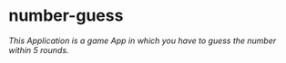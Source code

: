 # number-guess
_This Application is a game App in which you have to guess the number within 5 rounds._
